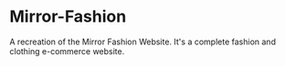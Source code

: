 # Mirror-Fashion
A recreation of the Mirror Fashion Website. It's a complete fashion and clothing e-commerce website.
